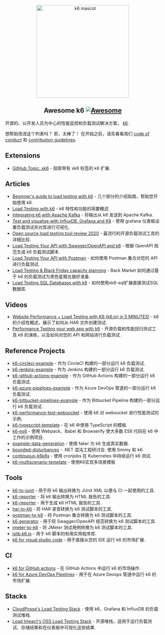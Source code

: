 <div class="github-widget" data-repo="k6io/awesome-k6"></div>

<div align="center">
  <a href="https://k6.io/">
    <img src="https://raw.githubusercontent.com/k6io/awesome-k6/master/assets/bert.png" alt="k6 mascot" width="300px">
  </a>

<!--lint disable awesome-heading-->
## Awesome k6 [![Awesome](https://awesome.re/badge.svg)](https://awesome.re)
<!--lint enable awesome-heading-->

</div>

开源的、以开发人员为中心的性能监控和负载测试解决方案， <a href="https://k6.io/">k6</a> .


想帮助改进这个列表吗？ 耶，太棒了！ 在开始之前，请先看看我们 [code of conduct](https://github.com/k6io/awesome-k6/blob/master/code_of_conduct.md) 和 [contribution guidelines](https://github.com/k6io/awesome-k6/blob/master/contributing.md).



## Extensions
- [GitHub Topic: xk6](https://github.com/topics/xk6) - 探索带有 xk6 标签的 k6 扩展.

## Articles

- [Beginner's guide to load testing with k6](https://mostafa.dev/blog/beginner-s-guide-to-load-testing-with-k6-part-1) - 几个部分的介绍指南，帮助您开始使用 k6.
- [Load Testing with k6](https://medium.com/@dan.ryan.emmons/qa-load-testing-with-k6-io-c11c2afced04) - k6 特性和功能的简要概述.
- [Integrating k6 with Apache Kafka](https://mostafa.dev/blog/integrating-k6-with-apache-kafka) - 将输出从 k6 发送到 Apache Kafka.
- [Test and visualize with InfluxDB, Grafana and K6](https://medium.com/@naoko.reeves/load-test-with-k6-and-visualize-with-influxdb-and-grafana-c6097a6f6d0a) - 使用 grafana 仪表板设置负载测试并对其进行可视化.
- [Open source load testing tool review 2020](https://k6.io/blog/comparing-best-open-source-load-testing-tools) - 最流行的开源负载测试工具的详细比较.
- [Load Testing Your API with Swagger/OpenAPI and k6](https://mostafa.dev/blog/load-testing-your-api-with-swagger-openapi-and-k6) - 根据 OpenAPI 规范生成 k6 负载测试脚本.
- [Load Testing Your API with Postman](https://mostafa.dev/blog/load-testing-your-api-with-postman) - 如何使用 Postman 集合对您的 API 进行负载测试.
- [Load Testing & Black Friday capacity planning](https://medium.com/back-market-engineering/how-back-market-sres-prepared-for-black-friday-5f017f343408) - Back Market 如何通过基于 k6 的负载测试为黑色星期五做好准备.
- [Load Testing SQL Databases with k6](https://k6.io/blog/load-testing-sql-databases-with-k6/) - 如何使用xk6-sql扩展直接测试SQL数据库. 

## Videos

- [Website Performance + Load Testing with K6 (k6.io) in 5 MINUTES!](https://www.youtube.com/watch?v=brasMBAezJY) - k6 的介绍性概述，展示了如何从 HAR 文件创建测试.
- [Performance Testing your web app with k6](https://www.youtube.com/watch?v=Hu1K2ZGJ_K4) - 开源负载和性能回归测试工具 k6 的演练，以及如何对您的 API 和网站进行负载测试.

## Reference Projects

- [k6-circleci-example](https://github.com/loadimpact/k6-circleci-example) - 作为 CircleCI 构建的一部分运行 k6 负载测试.
- [k6-jenkins-example](https://github.com/loadimpact/k6-jenkins-example) - 作为 Jenkins 构建的一部分运行 k6 负载测试.
- [k6-github-actions-example](https://github.com/loadimpact/k6-github-actions-example) - 作为 GitHub Actions 构建的一部分运行 k6 负载测试.
- [k6-azure-pipelines-example](https://github.com/loadimpact/k6-azure-pipelines-example) - 作为 Azure DevOps 管道的一部分运行 k6 负载测试.
- [k6-bitbucket-pipelines-example](https://github.com/poponuts/k6-boilerplate) - 作为 Bitbucket Pipeline 构建的一部分运行 k6 负载测试.
- [k6-performance-test-websocket](https://github.com/Julianhm9612/k6-performance-test-websocket) - 使用 k6 对 websocket 进行性能测试的示例.
- [k6-typescript-template](https://github.com/k6io/template-typescript) - 在 k6 中使用 TypeScript 的模板.
- [k6-es6](https://github.com/MStoykov/k6-es6) - 使用 Webpack、Babel 和 Browserify 使大多数 ES6 代码在 k6 中工作的示例项目.
- [example-data-generation](https://github.com/k6io/example-data-generation) - 使用 faker 为 k6 生成真实数据.
- [bounded-disturbances](https://github.com/bjartwolf/bounded-disturbances)  - .NET 混沌工程研讨会. 使用 Simmy 和 k6.
- [continuous-k6k8s](https://github.com/lreimer/continuous-k6k8s) - 使用 cronjobs 在 Kubernetes 中持续运行 k6 测试.
- [k6-multiscenario-template](https://github.com/SwissLife-OSS/K6-MultiScenario-template) - 使用K6实现多场景模板

## Tools

- [k6-to-junit](https://github.com/Mattihew/k6-to-junit) - 用于将 k6 输出转换为 JUnit XML 以便与 CI 一起使用的工具.
- [k6-reporter](https://github.com/benc-uk/k6-reporter) - 将 k6 输出转换为 HTML 报告的工具.
- [k6-reporter](https://github.com/szboynono/k6-html-reporter) - 用于生成 k6 HTML 报告的工具.
- [har-to-k6](https://github.com/loadimpact/har-to-k6) - 将 HAR 录音转换为 k6 测试脚本的工具.
- [postman-to-k6](https://github.com/loadimpact/postman-to-k6) - 将 Postman 集合转换为 k6 测试脚本的工具.
- [k6 generator](https://github.com/OpenAPITools/openapi-generator) - 用于将 Swagger/OpenAPI 规范转换为 k6 测试脚本的工具.
- [jmeter-to-k6](https://github.com/loadimpact/jmeter-to-k6) - 将 JMeter 测试用例转换为 k6 测试脚本的工具.
- [jslib.k6.io](https://jslib.k6.io/) - 用于 k6 脚本的有用实用程序库.
- [k6 for visual studio code](https://marketplace.visualstudio.com/items?itemName=k6.k6&ssr=false#overview) - 用于直接从您的 IDE 运行 k6 的市场扩展.


## CI
- [k6 for GitHub actions](https://github.com/marketplace/actions/k6-load-test) - 在 GitHub Actions 中运行 k6 的市场操作.
- [k6 for Azure DevOps Pipelines](https://marketplace.visualstudio.com/items?itemName=k6.k6-load-test) - 用于在 Azure Devops 管道中运行 k6 的市场扩展.

## Stacks

- [CloudPosse's Load Testing Stack](https://github.com/cloudposse/load-testing) - 使用 k6、Grafana 和 InfluxDB 的负载测试堆栈.
- [Load Impact's OSS Load Testing Stack](https://github.com/loadimpact/open-source-load-testing-stack) - 开源堆栈，适用于运行负载测试、存储结果和在仪表板中可视化这些结果.
